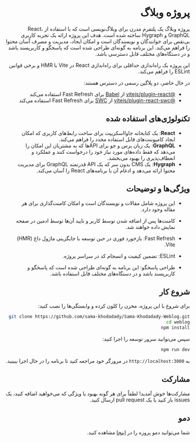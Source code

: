 <div dir="rtl">

# پروژه وبلاگ

پروژه وبلاگ یک پلتفرم مدرن برای وبلاگ‌نویسی است که با استفاده از React، GraphQL و Hygraph ساخته شده است. هدف این پروژه ارائه یک تجربه کاربری بی‌نقص برای خوانندگان و نویسندگان است و امکان ایجاد، مدیریت و مصرف آسان محتوا را فراهم می‌کند. این برنامه به گونه‌ای طراحی شده است که پاسخگو و کاربرپسند باشد و در دستگاه‌های مختلف قابل دسترسی باشد.

این پروژه یک راه‌اندازی حداقلی برای راه‌اندازی React در Vite با HMR و برخی قوانین ESLint را فراهم می‌کند.

در حال حاضر، دو پلاگین رسمی در دسترس هستند:

- [@vitejs/plugin-react](https://github.com/vitejs/vite-plugin-react/blob/main/packages/plugin-react/README.md) از [Babel](https://babeljs.io/) برای Fast Refresh استفاده می‌کند
- [@vitejs/plugin-react-swc](https://github.com/vitejs/vite-plugin-react-swc) از [SWC](https://swc.rs/) برای Fast Refresh استفاده می‌کند

## تکنولوژی‌های استفاده شده

- **React**: یک کتابخانه جاوااسکریپت برای ساخت رابط‌های کاربری که امکان ایجاد کامپوننت‌های قابل استفاده مجدد را فراهم می‌کند.
- **GraphQL**: یک زبان پرس و جو برای APIها که به مشتریان این امکان را می‌دهد که فقط داده‌های مورد نیاز خود را درخواست کنند و عملکرد و انعطاف‌پذیری را بهبود می‌بخشد.
- **Hygraph**: یک CMS بدون سر که یک API قدرتمند GraphQL برای مدیریت محتوا ارائه می‌دهد و ادغام آن با برنامه‌های React را آسان می‌کند.

## ویژگی‌ها و توضیحات
- این پروژه شامل مقالات و نویسندگان است و امکان کامنت‌گذاری برای هر مقاله وجود دارد. 
- کامنت‌ها پس از اضافه شدن توسط کاربر و تایید آن‌ها توسط ادمین در صفحه نمایش داده خواهند شد.

- Fast Refresh: بازخورد فوری در حین توسعه با جایگزینی ماژول داغ (HMR) Vite.
- ESLint: تضمین کیفیت و انسجام کد در سراسر پروژه.
- طراحی پاسخگو: این برنامه به گونه‌ای طراحی شده است که پاسخگو و کاربرپسند باشد و در دستگاه‌های مختلف قابل استفاده باشد.

## شروع کار

برای شروع با این پروژه، مخزن را کلون کرده و وابستگی‌ها را نصب کنید:

```bash
git clone https://github.com/sama-khodadady/Sama-Khodadady-Weblog.git
cd weblog
npm install
```

سپس می‌توانید سرور توسعه را اجرا کنید:

```bash
npm run dev
```

به `http://localhost:3000` در مرورگر خود مراجعه کنید تا برنامه را در حال اجرا ببینید.

## مشارکت

مشارکت‌ها خوش آمدید! لطفاً برای هر گونه بهبود یا ویژگی که می‌خواهید اضافه کنید، یک issues باز کنید یا یک pull request ارسال کنید.

## دمو

شما می‌توانید دمو پروزه را در  [اینجا](<your-profile-link>) مشاهده کنید.

</div>

